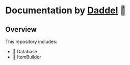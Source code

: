 # Documentation by [Daddel](https://x.com/officialdaddel) 🐐
## Overview
This repository includes:
- 📃 Database
- 🔨 ItemBuilder
